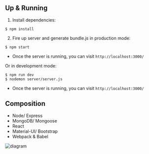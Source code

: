 ## Up & Running

 1. Install dependencies:
```
$ npm install
```

 2. Fire up server and generate bundle.js in production mode:
```
$ npm start
```

 - Once the server is running, you can visit `http://localhost:3000/`

Or in development mode:
```
$ npm run dev
$ nodemon server/server.js
```

 - Once the server is running, you can visit `http://localhost:3000/`

## Composition
- Node/ Express
- MongoDB/ Mongoose
- React
- Material-UI/ Bootstrap
- Webpack & Babel

![diagram](https://i.imgur.com/rjZUy4g.png)

